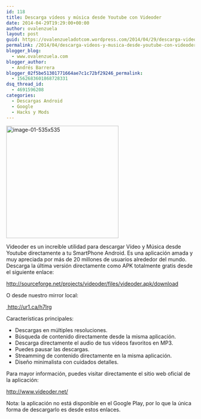 ```yaml
---
id: 118
title: Descarga vídeos y música desde Youtube con Videoder
date: 2014-04-29T19:29:00+00:00
author: ovalenzuela
layout: post
guid: https://ovalenzueladotcom.wordpress.com/2014/04/29/descarga-videos-y-musica-desde-youtube-con-videoder
permalink: /2014/04/descarga-videos-y-musica-desde-youtube-con-videoder.html
blogger_blog:
  - www.ovalenzuela.com
blogger_author:
  - Andrés Barrera
blogger_02f5be51301771664ae7c1c72bf29246_permalink:
  - 1562683601868728331
dsq_thread_id:
  - 4691596208
categories:
  - Descargas Android
  - Google
  - Hacks y Mods
---
```

[<img class="alignnone size-medium wp-image-3521" src="http://ovalenzuela.com/wp-content/uploads/2014/04/image-01-535x535-300x300.png" alt="image-01-535x535" width="300" height="300" />](http://ovalenzuela.com/wp-content/uploads/2014/04/image-01-535x535.png)

Videoder es un increíble utilidad para descargar Vídeo y Música desde Youtube directamente a tu SmartPhone Android. Es una aplicación amada y muy apreciada por más de 20 millones de usuarios alrededor del mundo. Descarga la última versión directamente como APK totalmente gratis desde el siguiente enlace:

<a title="http://sourceforge.net/projects/videoder/files/videoder.apk/download" href="http://sourceforge.net/projects/videoder/files/videoder.apk/download" target="_blank">http://sourceforge.net/projects/videoder/files/videoder.apk/download</a>

O desde nuestro mirror local:

<a title="http://ur1.ca/h7lrg" href="http://ur1.ca/h7lrg" target="_blank"> http://ur1.ca/h7lrg</a>

Características principales: 

  * Descargas en múltiples resoluciones.
  * Búsqueda de contenido directamente desde la misma aplicación.
  * Descarga directamente el audio de tus vídeos favoritos en MP3.
  * Puedes pausar las descargas.
  * Streamming de contenido directamente en la misma aplicación.
  * Diseño minimalista con cuidados detalles.
</ul> 

Para mayor información, puedes visitar directamente el sitio web oficial de la aplicación:

<a title="http://www.videoder.net/" href="http://www.videoder.net/" target="_blank">http://www.videoder.net/</a>

Nota: la aplicación no está disponible en el Google Play, por lo que la única forma de descargarlo es desde estos enlaces.